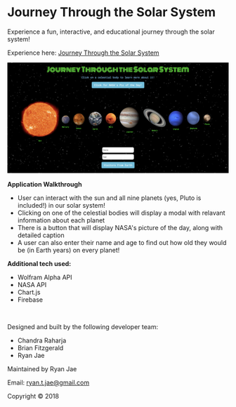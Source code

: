 # Journey Through the Solar System

Experience a fun, interactive, and educational journey through the solar system!

Experience here: [Journey Through the Solar System](https://rtjae1.github.io/SolarSystem/)

![image](assets/images/screenshot-solarsystem.png)

**Application Walkthrough**

- User can interact with the sun and all nine planets (yes, Pluto is included!) in our solar system!
- Clicking on one of the celestial bodies will display a modal with relavant information about each planet
- There is a button that will display NASA's picture of the day, along with detailed caption
- A user can also enter their name and age to find out how old they would be (in Earth years) on every planet!

**Additional tech used:**

- Wolfram Alpha API
- NASA API
- Chart.js
- Firebase

&nbsp;

Designed and built by the following developer team:

- Chandra Raharja
- Brian Fitzgerald
- Ryan Jae

Maintained by Ryan Jae

Email: ryan.t.jae@gmail.com

Copyright &#169; 2018

